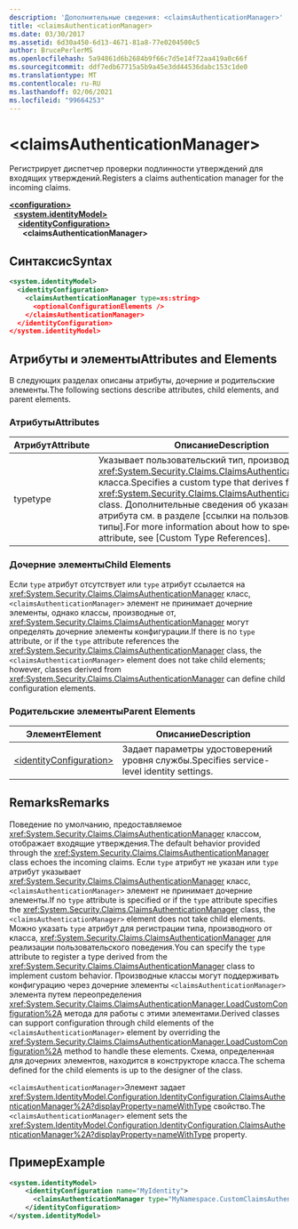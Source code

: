 ```yaml
---
description: 'Дополнительные сведения: <claimsAuthenticationManager>'
title: <claimsAuthenticationManager>
ms.date: 03/30/2017
ms.assetid: 6d30a450-6d13-4671-81a8-77e0204500c5
author: BrucePerlerMS
ms.openlocfilehash: 5a94861d6b2684b9f66c7d5e14f72aa419a0c66f
ms.sourcegitcommit: ddf7edb67715a5b9a45e3dd44536dabc153c1de0
ms.translationtype: MT
ms.contentlocale: ru-RU
ms.lasthandoff: 02/06/2021
ms.locfileid: "99664253"
---
```

# \<claimsAuthenticationManager>

<span data-ttu-id="9173a-102">Регистрирует диспетчер проверки подлинности утверждений для входящих утверждений.</span><span class="sxs-lookup"><span data-stu-id="9173a-102">Registers a claims authentication manager for the incoming claims.</span></span>  
  
[**\<configuration>**](../configuration-element.md)\
&nbsp;&nbsp;[**\<system.identityModel>**](system-identitymodel.md)\
&nbsp;&nbsp;&nbsp;&nbsp;[**\<identityConfiguration>**](identityconfiguration.md)\
&nbsp;&nbsp;&nbsp;&nbsp;&nbsp;&nbsp;**\<claimsAuthenticationManager>**  
  
## <a name="syntax"></a><span data-ttu-id="9173a-103">Синтаксис</span><span class="sxs-lookup"><span data-stu-id="9173a-103">Syntax</span></span>  
  
```xml  
<system.identityModel>  
  <identityConfiguration>  
    <claimsAuthenticationManager type=xs:string>  
      <optionalConfigurationElements />  
    </claimsAuthenticationManager>  
  </identityConfiguration>  
</system.identityModel>  
```  
  
## <a name="attributes-and-elements"></a><span data-ttu-id="9173a-104">Атрибуты и элементы</span><span class="sxs-lookup"><span data-stu-id="9173a-104">Attributes and Elements</span></span>  

 <span data-ttu-id="9173a-105">В следующих разделах описаны атрибуты, дочерние и родительские элементы.</span><span class="sxs-lookup"><span data-stu-id="9173a-105">The following sections describe attributes, child elements, and parent elements.</span></span>  
  
### <a name="attributes"></a><span data-ttu-id="9173a-106">Атрибуты</span><span class="sxs-lookup"><span data-stu-id="9173a-106">Attributes</span></span>  
  
|<span data-ttu-id="9173a-107">Атрибут</span><span class="sxs-lookup"><span data-stu-id="9173a-107">Attribute</span></span>|<span data-ttu-id="9173a-108">Описание</span><span class="sxs-lookup"><span data-stu-id="9173a-108">Description</span></span>|  
|---------------|-----------------|  
|<span data-ttu-id="9173a-109">type</span><span class="sxs-lookup"><span data-stu-id="9173a-109">type</span></span>|<span data-ttu-id="9173a-110">Указывает пользовательский тип, производный от <xref:System.Security.Claims.ClaimsAuthenticationManager> класса.</span><span class="sxs-lookup"><span data-stu-id="9173a-110">Specifies a custom type that derives from the <xref:System.Security.Claims.ClaimsAuthenticationManager> class.</span></span> <span data-ttu-id="9173a-111">Дополнительные сведения об указании `type` атрибута см. в разделе [ссылки на пользовательские типы].</span><span class="sxs-lookup"><span data-stu-id="9173a-111">For more information about how to specify the `type` attribute, see [Custom Type References].</span></span>|  
  
### <a name="child-elements"></a><span data-ttu-id="9173a-112">Дочерние элементы</span><span class="sxs-lookup"><span data-stu-id="9173a-112">Child Elements</span></span>  

 <span data-ttu-id="9173a-113">Если `type` атрибут отсутствует или `type` атрибут ссылается на <xref:System.Security.Claims.ClaimsAuthenticationManager> класс, `<claimsAuthenticationManager>` элемент не принимает дочерние элементы, однако классы, производные от, <xref:System.Security.Claims.ClaimsAuthenticationManager> могут определять дочерние элементы конфигурации.</span><span class="sxs-lookup"><span data-stu-id="9173a-113">If there is no `type` attribute, or if the `type` attribute references the <xref:System.Security.Claims.ClaimsAuthenticationManager> class, the `<claimsAuthenticationManager>` element does not take child elements; however, classes derived from <xref:System.Security.Claims.ClaimsAuthenticationManager> can define child configuration elements.</span></span>  
  
### <a name="parent-elements"></a><span data-ttu-id="9173a-114">Родительские элементы</span><span class="sxs-lookup"><span data-stu-id="9173a-114">Parent Elements</span></span>  
  
|<span data-ttu-id="9173a-115">Элемент</span><span class="sxs-lookup"><span data-stu-id="9173a-115">Element</span></span>|<span data-ttu-id="9173a-116">Описание</span><span class="sxs-lookup"><span data-stu-id="9173a-116">Description</span></span>|  
|-------------|-----------------|  
|[\<identityConfiguration>](identityconfiguration.md)|<span data-ttu-id="9173a-117">Задает параметры удостоверений уровня службы.</span><span class="sxs-lookup"><span data-stu-id="9173a-117">Specifies service-level identity settings.</span></span>|  
  
## <a name="remarks"></a><span data-ttu-id="9173a-118">Remarks</span><span class="sxs-lookup"><span data-stu-id="9173a-118">Remarks</span></span>  

 <span data-ttu-id="9173a-119">Поведение по умолчанию, предоставляемое <xref:System.Security.Claims.ClaimsAuthenticationManager> классом, отображает входящие утверждения.</span><span class="sxs-lookup"><span data-stu-id="9173a-119">The default behavior provided through the <xref:System.Security.Claims.ClaimsAuthenticationManager> class echoes the incoming claims.</span></span> <span data-ttu-id="9173a-120">Если `type` атрибут не указан или `type` атрибут указывает <xref:System.Security.Claims.ClaimsAuthenticationManager> класс, `<claimsAuthenticationManager>` элемент не принимает дочерние элементы.</span><span class="sxs-lookup"><span data-stu-id="9173a-120">If no `type` attribute is specified or if the `type` attribute specifies the <xref:System.Security.Claims.ClaimsAuthenticationManager> class, the `<claimsAuthenticationManager>` element does not take child elements.</span></span> <span data-ttu-id="9173a-121">Можно указать `type` атрибут для регистрации типа, производного от класса, <xref:System.Security.Claims.ClaimsAuthenticationManager> для реализации пользовательского поведения.</span><span class="sxs-lookup"><span data-stu-id="9173a-121">You can specify the `type` attribute to register a type derived from the <xref:System.Security.Claims.ClaimsAuthenticationManager> class to implement custom behavior.</span></span> <span data-ttu-id="9173a-122">Производные классы могут поддерживать конфигурацию через дочерние элементы `<claimsAuthenticationManager>` элемента путем переопределения <xref:System.Security.Claims.ClaimsAuthenticationManager.LoadCustomConfiguration%2A> метода для работы с этими элементами.</span><span class="sxs-lookup"><span data-stu-id="9173a-122">Derived classes can support configuration through child elements of the `<claimsAuthenticationManager>` element by overriding the <xref:System.Security.Claims.ClaimsAuthenticationManager.LoadCustomConfiguration%2A> method to handle these elements.</span></span> <span data-ttu-id="9173a-123">Схема, определенная для дочерних элементов, находится в конструкторе класса.</span><span class="sxs-lookup"><span data-stu-id="9173a-123">The schema defined for the child elements is up to the designer of the class.</span></span>  
  
 <span data-ttu-id="9173a-124">`<claimsAuthenticationManager>`Элемент задает <xref:System.IdentityModel.Configuration.IdentityConfiguration.ClaimsAuthenticationManager%2A?displayProperty=nameWithType> свойство.</span><span class="sxs-lookup"><span data-stu-id="9173a-124">The `<claimsAuthenticationManager>` element sets the <xref:System.IdentityModel.Configuration.IdentityConfiguration.ClaimsAuthenticationManager%2A?displayProperty=nameWithType> property.</span></span>  
  
## <a name="example"></a><span data-ttu-id="9173a-125">Пример</span><span class="sxs-lookup"><span data-stu-id="9173a-125">Example</span></span>  
  
```xml  
<system.identityModel>  
    <identityConfiguration name="MyIdentity">  
      <claimsAuthenticationManager type="MyNamespace.CustomClaimsAuthenticationManager, MyAssembly"/>
    </identityConfiguration>  
</system.identityModel>  
```
